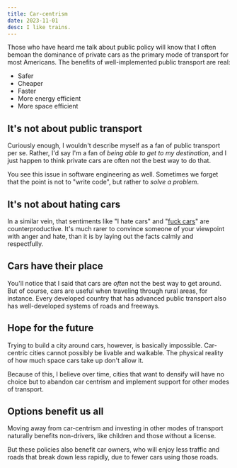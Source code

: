 ```yaml
---
title: Car-centrism
date: 2023-11-01
desc: I like trains.
---
```


Those who have heard me talk about public policy will know that I often bemoan the dominance of private cars as the primary mode of transport for most Americans. The benefits of well-implemented public transport are real:

- Safer
- Cheaper
- Faster
- More energy efficient
- More space efficient

## It's not about public transport

Curiously enough, I wouldn't describe myself as a fan of public transport per se. Rather, I'd say I'm a fan of _being able to get to my destination_, and I just happen to think private cars are often not the best way to do that.

You see this issue in software engineering as well. Sometimes we forget that the point is not to "write code", but rather to _solve a problem_.

## It's not about hating cars

In a similar vein, that sentiments like "I hate cars" and "[fuck cars][rfuckcars]" are counterproductive. It's much rarer to convince someone of your viewpoint with anger and hate, than it is by laying out the facts calmly and respectfully.

## Cars have their place

You'll notice that I said that cars are _often_ not the best way to get around. But of course, cars are useful when traveling through rural areas, for instance. Every developed country that has advanced public transport also has well-developed systems of roads and freeways.

## Hope for the future

Trying to build a city around cars, however, is basically impossible. Car-centric cities cannot possibly be livable and walkable. The physical reality of how much space cars take up don't allow it.

Because of this, I believe over time, cities that want to densify will have no choice but to abandon car centrism and implement support for other modes of transport.

## Options benefit us all

Moving away from car-centrism and investing in other modes of transport naturally benefits non-drivers, like children and those without a license.

But these policies also benefit car owners, who will enjoy less traffic and roads that break down less rapidly, due to fewer cars using those roads.

[rfuckcars]: https://old.reddit.com/r/fuckcars/
